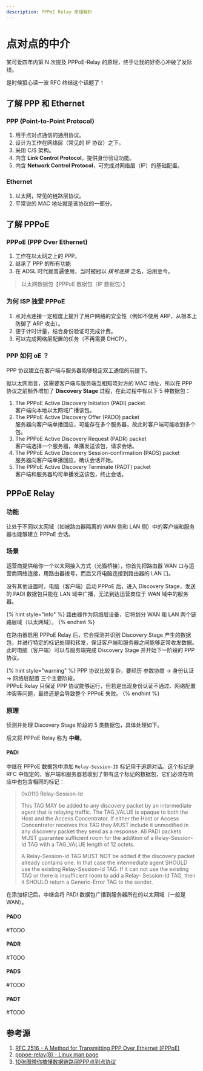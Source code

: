 ```yaml
---
description: PPPoE Relay 原理解析
---
```


# 点对点的中介

某可爱四年内第 N 次提及 PPPoE-Relay 的原理，终于让我的好奇心冲破了发际线。

是时候狠心读一波 RFC 终结这个话题了！

## 了解 PPP 和 Ethernet

### PPP (Point-to-Point Protocol)

1. 用于点对点通信的通用协议。
2. 设计为工作在网络层（常见的 IP 协议）之下。
3. 采用 C/S 架构。
4. 内含 **Link Control Protocol**，提供身份验证功能。
5. 内含 **Network Control Protocol**，可完成对网络层（IP）的基础配置。

### **Ethernet**

1. 以太网，常见的链路层协议。
2. 平常说的 MAC 地址就是该协议的一部分。&#x20;

## 了解 PPPoE

### PPPoE (PPP Over Ethernet)

1. 工作在以太网之上的 PPP。
2. 继承了 PPP 的所有功能
3. 在 ADSL 时代就普遍使用，当时被冠以 _拨号连接_ 之名，沿用至今。

> 以太网数据包【PPPoE 数据包（IP 数据包）】

### 为何 ISP 独爱 PPPoE

1. 点对点连接一定程度上提升了用户网络的安全性（例如不使用 ARP，从根本上防御了 ARP 攻击）。
2. 便于计时计量，结合身份验证可完成计费。
3. 可以完成网络层配置的任务（不再需要 DHCP）。

### PPP 如何 oE ？

PPP 协议建立在客户端与服务器能够稳定双工通信的前提下。

就以太网而言，这需要客户端与服务端互相知晓对方的 MAC 地址，所以在 PPP 协议之前额外增加了 **Discovery Stage** 过程，在此过程中有以下 5 种数据包：

1. The PPPoE Active Discovery Initiation (PADI) packet\
   客户端向本地以太网域广播该包。
2. The PPPoE Active Discovery Offer (PADO) packet\
   服务器向客户端单播回应，可能存在多个服务器，故此时客户端可能收到多个包。
3. The PPPoE Active Discovery Request (PADR) packet\
   客户端选择一个服务器，单播发送该包，请求会话。
4. The PPPoE Active Discovery Session-confirmation (PADS) packet\
   服务器向客户端单播回应，确认会话开始。
5. The PPPoE Active Discovery Terminate (PADT) packet\
   客户端和服务器均可单播发送该包，终止会话。

## PPPoE Relay

### 功能

让处于不同以太网域（如被路由器隔离的 WAN 侧和 LAN 侧）中的客户端和服务器也能够建立 PPPoE 会话。

### 场景

运营商提供给你一个以太网接入方式（光猫桥接），你首先把路由器 WAN 口与运营商网络连接，用路由器拨号，而后又将电脑连接到路由器的 LAN 口。

没有其他设置时，电脑（客户端）启动 PPPoE 后，进入 Discovery Stage，发送的 PADI 数据包只能在 LAN 域中广播，无法到达运营商位于 WAN 域中的服务器。

{% hint style="info" %}
路由器作为网络层设备，它将划分 WAN 和 LAN 两个链路层域（以太网域）。
{% endhint %}

在路由器启用 PPPoE Relay 后，它会探测并识别 Discovery Stage 产生的数据包，并进行特定的标记处理和转发，保证客户端和服务器之间能够正常收发数据。此时电脑（客户端）可以与服务端完成 Discovery Stage 并开始下一阶段的 PPP 协议。

{% hint style="warning" %}
PPP 协议比较复杂，要经历 参数协商 -> 身份认证 -> 网络层配置 三个主要阶段。\
PPPoE Relay 只保证 PPP 协议能够运行，但若是出现身份认证不通过、网络配置冲突等问题，最终还是会导致整个 PPPoE 失败。
{% endhint %}

### 原理

侦测并处理 Discovery Stage 阶段的 5 类数据包，具体处理如下。

后文将 PPPoE Relay 称为 **中继**。

#### PADI

中继在 PPPoE 数据包中添加 `Relay-Session-ID` 标记用于追踪对话。这个标记是 RFC 中规定的，客户端和服务器若收到了带有这个标记的数据包，它们必须在响应中也包含相同的标记：

> 0x0110 Relay-Session-Id
>
> This TAG MAY be added to any discovery packet by an intermediate agent that is relaying traffic. The TAG\_VALUE is opaque to both the Host and the Access Concentrator. If either the Host or Access Concentrator receives this TAG they MUST include it unmodified in any discovery packet they send as a response. All PADI packets MUST guarantee sufficient room for the addition of a Relay-Session-Id TAG with a TAG\_VALUE length of 12 octets.
>
> A Relay-Session-Id TAG MUST NOT be added if the discovery packet already contains one. In that case the intermediate agent SHOULD use the existing Relay-Session-Id TAG. If it can not use the existing TAG or there is insufficient room to add a Relay- Session-Id TAG, then it SHOULD return a Generic-Error TAG to the sender.

在添加标记后，中继会将 PADI 数据包广播到服务器所在的以太网域（一般是 WAN）。

#### PADO

\#TODO

#### PADR

\#TODO

#### PADS

\#TODO

#### PADT

\#TODO

## 参考源

1. [RFC 2516 - A Method for Transmitting PPP Over Ethernet (PPPoE)](https://datatracker.ietf.org/doc/html/rfc2516)
2. [pppoe-relay(8) - Linux man page](https://linux.die.net/man/8/pppoe-relay)
3. [10张图带你搞懂数据链路层PPP点到点协议](https://zhuanlan.zhihu.com/p/153515394)
